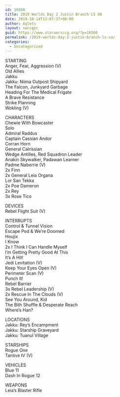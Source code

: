```yaml
---
id: 16560
title: 2019 Worlds Day 2 Justin Branch LS OA
date: 2019-10-14T13:07:37+00:00
author: Aglets
layout: swccgpc
guid: https://www.starwarsccg.org/?p=16560
permalink: /2019-worlds-day-2-justin-branch-ls-oa/
categories:
  - Uncategorized
---
```

STARTING  
Anger, Fear, Aggression (V)  
Old Allies  
Jakku  
Jakku: Niima Outpost Shipyard  
The Falcon, Junkyard Garbage  
Heading For The Medical Frigate  
A Brave Resistance  
Strike Planning  
Wokling (V)

CHARACTERS  
Chewie With Bowcaster  
Solo  
Admiral Raddus  
Captain Cassian Andor  
Corran Horn  
General Calrissian  
Wedge Antilles, Red Squadron Leader  
Anakin Skywalker, Padawan Learner  
Padme Naberrie (V)  
2x Finn  
2x General Leia Organa  
Lor San Tekka  
2x Poe Dameron  
2x Rey  
3x Rose Tico

DEVICES  
Rebel Flight Suit (V)

INTERRUPTS  
Control & Tunnel Vision  
Escape Pod & We’re Doomed  
Houjix  
I Know  
2x I Think I Can Handle Myself  
I’m Getting Pretty Good At This  
It’s A Hit!  
Jedi Levitation (V)  
Keep Your Eyes Open (V)  
Perimeter Scan (V)  
Punch It!  
Rebel Barrier  
3x Rebel Leadership (V)  
2x Rescue In The Clouds (V)  
See You Around, Kid  
The Bith Shuffle & Desperate Reach  
Where’s Han?

LOCATIONS  
Jakku: Rey’s Encampment  
Jakku: Starship Graveyard  
Jakku: Tuanul Village

STARSHIPS  
Rogue One  
Tantive IV (V)

VEHICLES  
Blue 11  
Dash In Rogue 12

WEAPONS  
Leia’s Blaster Rifle
